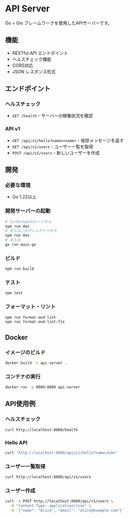 # API Server

Go + Gin フレームワークを使用したAPIサーバーです。

## 機能

- RESTful API エンドポイント
- ヘルスチェック機能
- CORS対応
- JSON レスポンス形式

## エンドポイント

### ヘルスチェック

- `GET /health` - サーバーの稼働状況を確認

### API v1

- `GET /api/v1/hello?name=<name>` - 挨拶メッセージを返す
- `GET /api/v1/users` - ユーザー一覧を取得
- `POST /api/v1/users` - 新しいユーザーを作成

## 開発

### 必要な環境

- Go 1.22以上

### 開発サーバーの起動

```bash
# turborepoのルートから
npm run dev
# またはこのディレクトリから
npm run dev
# または
go run main.go
```

### ビルド

```bash
npm run build
```

### テスト

```bash
npm test
```

### フォーマット・リント

```bash
npm run format-and-lint
npm run format-and-lint:fix
```

## Docker

### イメージのビルド

```bash
docker build -t api-server .
```

### コンテナの実行

```bash
docker run -p 8080:8080 api-server
```

## API使用例

### ヘルスチェック

```bash
curl http://localhost:8080/health
```

### Hello API

```bash
curl "http://localhost:8080/api/v1/hello?name=John"
```

### ユーザー一覧取得

```bash
curl http://localhost:8080/api/v1/users
```

### ユーザー作成

```bash
curl -X POST http://localhost:8080/api/v1/users \
  -H "Content-Type: application/json" \
  -d '{"name": "Alice", "email": "alice@example.com"}'
```
